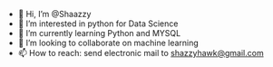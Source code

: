- 👋 Hi, I’m @Shaazzy
- 👀 I’m interested in python for Data Science
- 🌱 I’m currently learning Python and MYSQL
- 💞️ I’m looking to collaborate on machine learning 
- 📫 How to reach: send electronic mail to shazzyhawk@gmail.com

<!---
Shaazzy/Shaazzy is a ✨ special ✨ repository because its `README.md` (this file) appears on your GitHub profile.
You can click the Preview link to take a look at your changes.
--->
